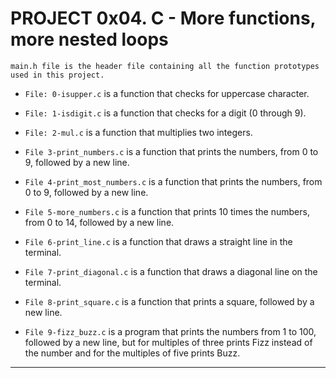 # PROJECT 0x04. C - More functions, more nested loops

```
main.h file is the header file containing all the function prototypes used in this project.
```

- `File: 0-isupper.c` is a function that checks for uppercase character.

- `File: 1-isdigit.c` is a function that checks for a digit (0 through 9).

- `File: 2-mul.c` is a function that multiplies two integers.

- `File 3-print_numbers.c` is a function that prints the numbers, from 0 to 9, followed by a new line.

- `File 4-print_most_numbers.c` is a function that prints the numbers, from 0 to 9, followed by a new line.

- `File 5-more_numbers.c` is a function that prints 10 times the numbers, from 0 to 14, followed by a new line.

- `File 6-print_line.c` is a function that draws a straight line in the terminal.

- `File 7-print_diagonal.c` is a function that draws a diagonal line on the terminal.

- `File 8-print_square.c` is a function that prints a square, followed by a new line.

- `File 9-fizz_buzz.c` is a program that prints the numbers from 1 to 100, followed by a new line, but for multiples of three prints Fizz instead of the number and for the multiples of five prints Buzz.
***
